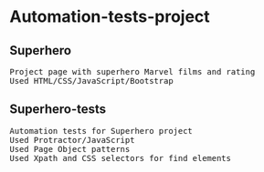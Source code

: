 # Automation-tests-project

<h2> Superhero </h2> 
<pre>Project page with superhero Marvel films and rating
Used HTML/CSS/JavaScript/Bootstrap </pre>

<h2> Superhero-tests </h2>
<pre>Automation tests for Superhero project 
Used Protractor/JavaScript 
Used Page Object patterns
Used Xpath and CSS selectors for find elements </pre>
